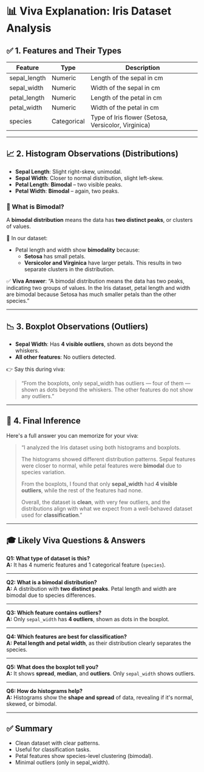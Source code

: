 # 📊 Viva Explanation: Iris Dataset Analysis

## ✅ 1. Features and Their Types

| Feature        | Type     | Description                      |
|----------------|----------|----------------------------------|
| sepal_length   | Numeric  | Length of the sepal in cm        |
| sepal_width    | Numeric  | Width of the sepal in cm         |
| petal_length   | Numeric  | Length of the petal in cm        |
| petal_width    | Numeric  | Width of the petal in cm         |
| species        | Categorical | Type of Iris flower (Setosa, Versicolor, Virginica)

---

## 📈 2. Histogram Observations (Distributions)

- **Sepal Length**: Slight right-skew, unimodal.
- **Sepal Width**: Closer to normal distribution, slight left-skew.
- **Petal Length**: **Bimodal** – two visible peaks.
- **Petal Width**: **Bimodal** – again, two peaks.

### 🧠 What is Bimodal?

A **bimodal distribution** means the data has **two distinct peaks**, or clusters of values.

📌 In our dataset:
- Petal length and width show **bimodality** because:
  - **Setosa** has small petals.
  - **Versicolor and Virginica** have larger petals.
This results in two separate clusters in the distribution.

✅ **Viva Answer**:
“A bimodal distribution means the data has two peaks, indicating two groups of values. In the Iris dataset, petal length and width are bimodal because Setosa has much smaller petals than the other species.”

---

## 📉 3. Boxplot Observations (Outliers)

- **Sepal Width**: Has **4 visible outliers**, shown as dots beyond the whiskers.
- **All other features**: No outliers detected.

👉 Say this during viva:
> “From the boxplots, only sepal_width has outliers — four of them — shown as dots beyond the whiskers. The other features do not show any outliers.”

---

## 🧾 4. Final Inference

Here's a full answer you can memorize for your viva:

> “I analyzed the Iris dataset using both histograms and boxplots.
>
> The histograms showed different distribution patterns. Sepal features were closer to normal, while petal features were **bimodal** due to species variation.
>
> From the boxplots, I found that only **sepal_width** had **4 visible outliers**, while the rest of the features had none.
>
> Overall, the dataset is **clean**, with very few outliers, and the distributions align with what we expect from a well-behaved dataset used for **classification**.”

---

## 🎓 Likely Viva Questions & Answers

**Q1: What type of dataset is this?**  
**A:** It has 4 numeric features and 1 categorical feature (`species`).

---

**Q2: What is a bimodal distribution?**  
**A:** A distribution with **two distinct peaks**. Petal length and width are bimodal due to species differences.

---

**Q3: Which feature contains outliers?**  
**A:** Only `sepal_width` has **4 outliers**, shown as dots in the boxplot.

---

**Q4: Which features are best for classification?**  
**A:** **Petal length and petal width**, as their distribution clearly separates the species.

---

**Q5: What does the boxplot tell you?**  
**A:** It shows **spread**, **median**, and **outliers**. Only `sepal_width` shows outliers.

---

**Q6: How do histograms help?**  
**A:** Histograms show the **shape and spread** of data, revealing if it's normal, skewed, or bimodal.

---

## ✅ Summary

- Clean dataset with clear patterns.
- Useful for classification tasks.
- Petal features show species-level clustering (bimodal).
- Minimal outliers (only in sepal_width).

